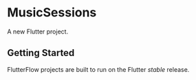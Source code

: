 # MusicSessions

A new Flutter project.

## Getting Started

FlutterFlow projects are built to run on the Flutter _stable_ release.
